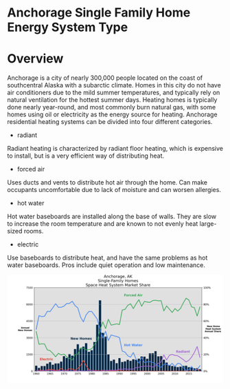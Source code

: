 # Anchorage Single Family Home Energy System Type

# Overview

Anchorage is a city of nearly 300,000 people located on the coast of southcentral Alaska with a subarctic climate. Homes in this city do not have air conditioners due to the mild summer temperatures, and typically rely on natural ventilation for the hottest summer days.
Heating homes is typically done nearly year-round, and most commonly burn natural gas, with some homes using oil or electricity as the energy source for heating. Anchorage residential heating systems can be divided into four different categories.

* radiant

Radiant heating is characterized by radiant floor heating, which is expensive to install, but is a very efficient way of distributing heat.

* forced air

Uses ducts and vents to distribute hot air through the home. Can make occupants uncomfortable due to lack of moisture and can worsen allergies.

* hot water

Hot water baseboards are installed along the base of walls. They are slow to increase the room temperature and are known to not evenly heat large-sized rooms.

* electric

Use baseboards to distribute heat, and have the same problems as hot water baseboards. Pros include quiet operation and low maintenance.

![image](/png/Figure_1.png)

